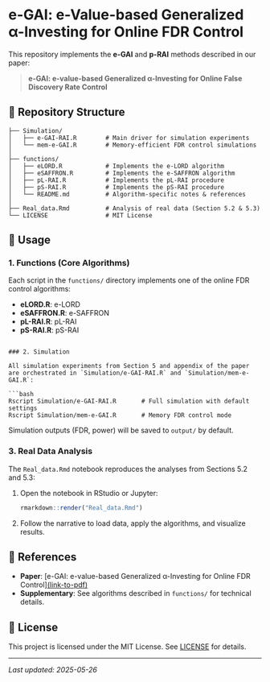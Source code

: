 # e-GAI: e-Value-based Generalized α-Investing for Online FDR Control

This repository implements the **e-GAI** and **p-RAI** methods described in our paper:

> **e-GAI: e-value-based Generalized α-Investing for Online False Discovery Rate Control**

## 📁 Repository Structure

```
├── Simulation/
│   ├── e-GAI-RAI.R        # Main driver for simulation experiments
│   └── mem-e-GAI.R        # Memory-efficient FDR control simulations
│
├── functions/
│   ├── eLORD.R            # Implements the e-LORD algorithm
│   ├── eSAFFRON.R         # Implements the e-SAFFRON algorithm
│   ├── pL-RAI.R           # Implements the pL-RAI procedure
│   ├── pS-RAI.R           # Implements the pS-RAI procedure
│   └── README.md          # Algorithm-specific notes & references
│
├── Real_data.Rmd          # Analysis of real data (Section 5.2 & 5.3)
└── LICENSE                # MIT License
```

## 🚀 Usage

### 1. Functions (Core Algorithms)

Each script in the `functions/` directory implements one of the online FDR control algorithms:

* **eLORD.R**: e-LORD
* **eSAFFRON.R**: e-SAFFRON
* **pL-RAI.R**: pL-RAI
* **pS-RAI.R**: pS-RAI

```

### 2. Simulation

All simulation experiments from Section 5 and appendix of the paper are orchestrated in `Simulation/e-GAI-RAI.R` and `Simulation/mem-e-GAI.R`:

```bash
Rscript Simulation/e-GAI-RAI.R       # Full simulation with default settings
Rscript Simulation/mem-e-GAI.R       # Memory FDR control mode
```

Simulation outputs (FDR, power) will be saved to `output/` by default.

### 3. Real Data Analysis 

The `Real_data.Rmd` notebook reproduces the analyses from Sections 5.2 and 5.3:

1. Open the notebook in RStudio or Jupyter:

   ```r
   rmarkdown::render("Real_data.Rmd")
   ```
2. Follow the narrative to load data, apply the algorithms, and visualize results.

## 📖 References

* **Paper**: [e-GAI: e-value-based Generalized α-Investing for Online FDR Control][(link-to-pdf)](http://arxiv.org/abs/2506.01452)
* **Supplementary**: See algorithms described in `functions/` for technical details.

## 📝 License

This project is licensed under the MIT License. See [LICENSE](LICENSE) for details.

---

*Last updated: 2025-05-26*

